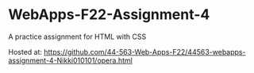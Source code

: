 # WebApps-F22-Assignment-4
A practice assignment for HTML with CSS

Hosted at: https://github.com/44-563-Web-Apps-F22/44563-webapps-assignment-4-Nikki010101/opera.html

